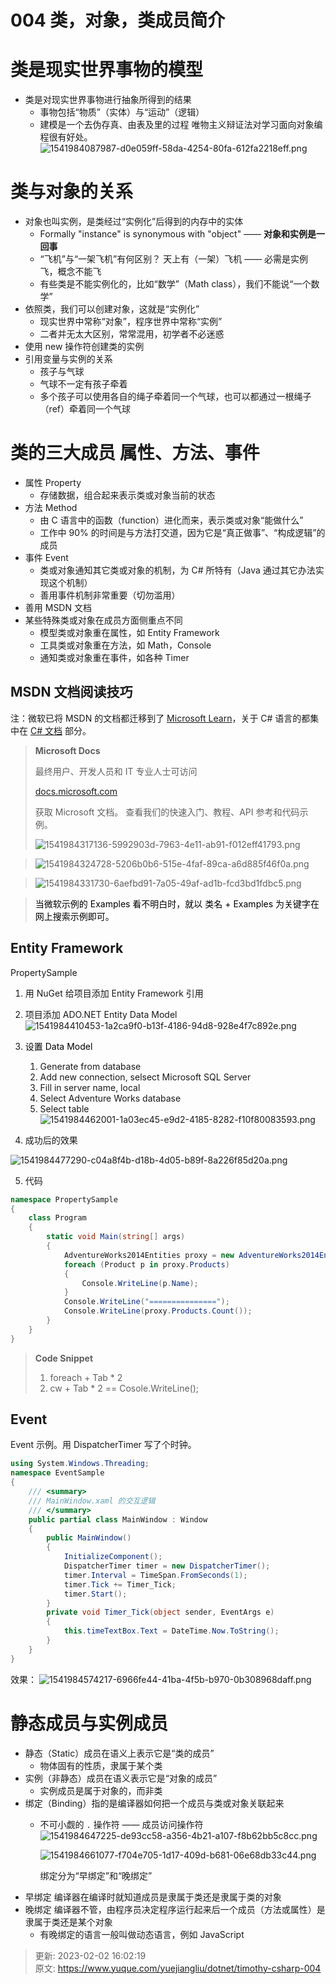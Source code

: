 # 004 类，对象，类成员简介

# 类是现实世界事物的模型

+ 类是对现实世界事物进行抽象所得到的结果
  - 事物包括“物质”（实体）与“运动”（逻辑）
  - 建模是一个去伪存真、由表及里的过程
    唯物主义辩证法对学习面向对象编程很有好处。
    ![1541984087987-d0e059ff-58da-4254-80fa-612fa2218eff.png](./assets/004类，对象，类成员简介/1541984087987-d0e059ff-58da-4254-80fa-612fa2218eff-059598.png)


# 类与对象的关系

+ 对象也叫实例，是类经过“实例化”后得到的内存中的实体
  - Formally "instance" is synonymous with "object" —— **对象和实例是一回事**
  - “飞机”与“一架飞机”有何区别？ 天上有（一架）飞机 —— 必需是实例飞，概念不能飞
  - 有些类是不能实例化的，比如“数学”（Math class），我们不能说“一个数学”
+ 依照类，我们可以创建对象，这就是“实例化”
  - 现实世界中常称“对象”，程序世界中常称“实例”
  - 二者并无太大区别，常常混用，初学者不必迷惑
+ 使用 new 操作符创建类的实例
+ 引用变量与实例的关系
  - 孩子与气球
  - 气球不一定有孩子牵着
  - 多个孩子可以使用各自的绳子牵着同一个气球，也可以都通过一根绳子（ref）牵着同一个气球

# 类的三大成员 属性、方法、事件

+ 属性 Property
  - 存储数据，组合起来表示类或对象当前的状态
+ 方法 Method
  - 由 C 语言中的函数（function）进化而来，表示类或对象“能做什么”
  - 工作中 90% 的时间是与方法打交道，因为它是“真正做事”、“构成逻辑”的成员
+ 事件 Event
  - 类或对象通知其它类或对象的机制，为 C# 所特有（Java 通过其它办法实现这个机制）
  - 善用事件机制非常重要（切勿滥用）
+ 善用 MSDN 文档
+ 某些特殊类或对象在成员方面侧重点不同
  - 模型类或对象重在属性，如 Entity Framework
  - 工具类或对象重在方法，如 Math，Console
  - 通知类或对象重在事件，如各种 Timer

## MSDN 文档阅读技巧

注：微软已将 MSDN 的文档都迁移到了 [Microsoft Learn](https://learn.microsoft.com/zh-cn/)，关于 C# 语言的都集中在 [C# 文档](https://learn.microsoft.com/zh-cn/dotnet/csharp/) 部分。

> **Microsoft Docs**
>
> 最终用户、开发人员和 IT 专业人士可访问 
>
> [docs.microsoft.com](http://docs.microsoft.com)
>
> 获取 Microsoft 文档。 查看我们的快速入门、教程、API 参考和代码示例。
>
> ![1541984317136-5992903d-7963-4e11-ab91-f012eff41793.png](./assets/004类，对象，类成员简介/1541984317136-5992903d-7963-4e11-ab91-f012eff41793-807936.png)

> ![1541984324728-5206b0b6-515e-4faf-89ca-a6d885f46f0a.png](./assets/004类，对象，类成员简介/1541984324728-5206b0b6-515e-4faf-89ca-a6d885f46f0a-211036.png)

> ![1541984331730-6aefbd91-7a05-49af-ad1b-fcd3bd1fdbc5.png](./assets/004类，对象，类成员简介/1541984331730-6aefbd91-7a05-49af-ad1b-fcd3bd1fdbc5-739813.png)

> <font style="color:#000000;background-color:#FFFFFF;">当微软示例的 Examples 看不明白时，就以 类名 + Examples 为关键字在网上搜索示例即可。</font>

## Entity Framework

PropertySample

1. 用 NuGet 给项目添加 Entity Framework 引用
2. 项目添加 ADO.NET Entity Data Model ![1541984410453-1a2ca9f0-b13f-4186-94d8-928e4f7c892e.png](./assets/004类，对象，类成员简介/1541984410453-1a2ca9f0-b13f-4186-94d8-928e4f7c892e-340200.png)

3. <font style="color:#000000;background-color:#FFFFFF;">设置 Data Model</font>
   1. Generate from database
   2. Add new connection, selsect Microsoft SQL Server
   3. Fill in server name, local
   4. Select Adventure Works database
   5. Select table ![1541984462001-1a03ec45-e9d2-4185-8282-f10f80083593.png](./assets/004类，对象，类成员简介/1541984462001-1a03ec45-e9d2-4185-8282-f10f80083593-622775.png)

4. 成功后的效果

![1541984477290-c04a8f4b-d18b-4d05-b89f-8a226f85d20a.png](./assets/004类，对象，类成员简介/1541984477290-c04a8f4b-d18b-4d05-b89f-8a226f85d20a-622670.png)

5. 代码

```csharp
namespace PropertySample
{
    class Program
    {
        static void Main(string[] args)
        {
            AdventureWorks2014Entities proxy = new AdventureWorks2014Entities();
            foreach (Product p in proxy.Products)
            {
                Console.WriteLine(p.Name);
            }
            Console.WriteLine("===============");
            Console.WriteLine(proxy.Products.Count());
        }
    }
}
```

> **Code Snippet**
>
> 1. foreach + Tab * 2
> 2. cw + Tab * 2 == Cosole.WriteLine();

## Event

Event 示例。用 DispatcherTimer 写了个时钟。

```csharp
using System.Windows.Threading;
namespace EventSample
{
    /// <summary>
    /// MainWindow.xaml 的交互逻辑
    /// </summary>
    public partial class MainWindow : Window
    {
        public MainWindow()
        {
            InitializeComponent();
            DispatcherTimer timer = new DispatcherTimer();
            timer.Interval = TimeSpan.FromSeconds(1);
            timer.Tick += Timer_Tick;
            timer.Start();
        }
        private void Timer_Tick(object sender, EventArgs e)
        {
            this.timeTextBox.Text = DateTime.Now.ToString();
        }
    }
}
```

效果：
![1541984574217-6966fe44-41ba-4f5b-b970-0b308968daff.png](./assets/004类，对象，类成员简介/1541984574217-6966fe44-41ba-4f5b-b970-0b308968daff-698267.png)


# 静态成员与实例成员

+ 静态（Static）成员在语义上表示它是“类的成员”
  - 物体固有的性质，隶属于某个类
+ 实例（非静态）成员在语义表示它是“对象的成员”
  - 实例成员是属于对象的，而非类
+ 绑定（Binding）指的是编译器如何把一个成员与类或对象关联起来
  - 不可小觑的 `.` 操作符 —— 成员访问操作符
    ![1541984647225-de93cc58-a356-4b21-a107-f8b62bb5c8cc.png](./assets/004类，对象，类成员简介/1541984647225-de93cc58-a356-4b21-a107-f8b62bb5c8cc-984637.png)

    ![1541984661077-f704e705-1d17-409d-b681-06e68db33c44.png](./assets/004类，对象，类成员简介/1541984661077-f704e705-1d17-409d-b681-06e68db33c44-055657.png)

    绑定分为“早绑定”和“晚绑定”
+ 早绑定 编译器在编译时就知道成员是隶属于类还是隶属于类的对象
+ 晚绑定 编译器不管，由程序员决定程序运行起来后一个成员（方法或属性）是隶属于类还是某个对象
  - 有晚绑定的语言一般叫做动态语言，例如 JavaScript

> 更新: 2023-02-02 16:02:19  
> 原文: <https://www.yuque.com/yuejiangliu/dotnet/timothy-csharp-004>